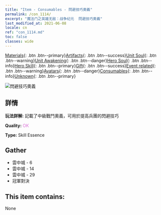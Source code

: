 ```yaml
---
title: "Item - Consumables - 閃避技巧奧義"
permalink: /con_1114/
excerpt: "魔法门之英雄无敌：战争纪元  閃避技巧奧義"
last_modified_at: 2021-06-08
locale: cn
ref: "con_1114.md"
toc: false
classes: wide
---
```

 [Materials](/ItemsCN/){: .btn .btn--primary}[Artifacts](/ItemsCN/Artifacts/){: .btn .btn--success}[Unit Soul](/ItemsCN/UnitSoul/){: .btn .btn--warning}[Unit Awakening](/ItemsCN/UnitAwakening/){: .btn .btn--danger}[Hero Soul](/ItemsCN/HeroSoul/){: .btn .btn--info}[Hero Skill](/ItemsCN/HeroSkill/){: .btn .btn--primary}[Gift](/ItemsCN/Gift/){: .btn .btn--success}[Event related](/ItemsCN/Events/){: .btn .btn--warning}[Avatars](/ItemsCN/Avatars/){: .btn .btn--danger}[Consumables](/ItemsCN/Consumables/){: .btn .btn--info}[Unknown](/ItemsCN/Unknown/){: .btn .btn--primary}

 ![閃避技巧奧義](/images/t/i_7005.png)

## 詳情
 **玩法詳解:** 記載了中級戰鬥奧義，可用於提高兵團的閃避技巧

 **Quality:** <span style="color: #DA70D6">OK</span>

 **Type:** Skill Essence

## Gather

*    雲中城 - 6 
*    雲中城 - 14 
*    雲中城 - 29 
*    冠軍對決 

## This item contains:

  None

